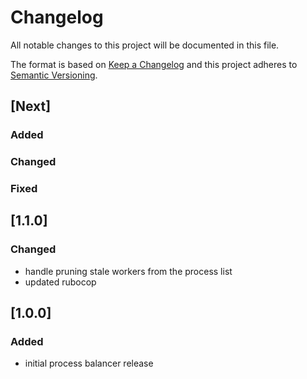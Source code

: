 # Changelog
All notable changes to this project will be documented in this file.

The format is based on [Keep a Changelog](http://keepachangelog.com/en/1.0.0/)
and this project adheres to [Semantic Versioning](http://semver.org/spec/v2.0.0.html).

## [Next]
### Added
### Changed
### Fixed

## [1.1.0]
### Changed
- handle pruning stale workers from the process list
- updated rubocop

## [1.0.0]
### Added
- initial process balancer release
